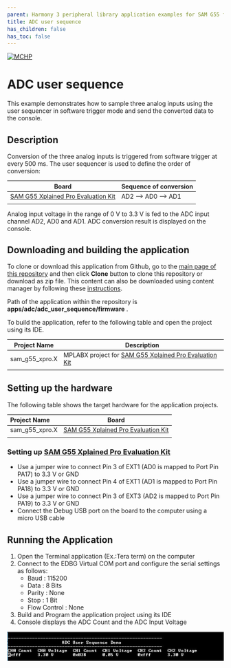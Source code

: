 ```yaml
---
parent: Harmony 3 peripheral library application examples for SAM G55 family
title: ADC user sequence 
has_children: false
has_toc: false
---
```


[![MCHP](https://www.microchip.com/ResourcePackages/Microchip/assets/dist/images/logo.png)](https://www.microchip.com)

# ADC user sequence

This example demonstrates how to sample three analog inputs using the user sequencer in software trigger mode and send the converted data to the console.

## Description

Conversion of the three analog inputs is triggered from software trigger at every 500 ms. The user sequencer is used to define the order of conversion:

| Board | Sequence of conversion |
| ----- | ---------------------- |
| [SAM G55 Xplained Pro Evaluation Kit](https://www.microchip.com/developmenttools/ProductDetails/atsamg55-xpro) |  AD2 --> AD0 --> AD1 |
|||

Analog input voltage in the range of 0 V to 3.3 V is fed to the ADC input channel AD2, AD0 and AD1. ADC conversion result is displayed on the console.

## Downloading and building the application

To clone or download this application from Github, go to the [main page of this repository](https://github.com/Microchip-MPLAB-Harmony/csp_apps_sam_g55) and then click **Clone** button to clone this repository or download as zip file.
This content can also be downloaded using content manager by following these [instructions](https://github.com/Microchip-MPLAB-Harmony/contentmanager/wiki).

Path of the application within the repository is **apps/adc/adc_user_sequence/firmware** .

To build the application, refer to the following table and open the project using its IDE.

| Project Name      | Description                                    |
| ----------------- | ---------------------------------------------- |
| sam_g55_xpro.X | MPLABX project for [SAM G55 Xplained Pro Evaluation Kit](https://www.microchip.com/developmenttools/ProductDetails/atsamg55-xpro) |
|||

## Setting up the hardware

The following table shows the target hardware for the application projects.

| Project Name| Board|
|:---------|:---------:|
| sam_g55_xpro.X | [SAM G55 Xplained Pro Evaluation Kit](https://www.microchip.com/developmenttools/ProductDetails/atsamg55-xpro)
|||

### Setting up [SAM G55 Xplained Pro Evaluation Kit](https://www.microchip.com/developmenttools/ProductDetails/atsamg55-xpro)

- Use a jumper wire to connect Pin 3 of EXT1 (AD0 is mapped to Port Pin PA17) to 3.3 V or GND
- Use a jumper wire to connect Pin 4 of EXT1 (AD1 is mapped to Port Pin PA18) to 3.3 V or GND
- Use a jumper wire to connect Pin 3 of EXT3 (AD2 is mapped to Port Pin PA19) to 3.3 V or GND
- Connect the Debug USB port on the board to the computer using a micro USB cable

## Running the Application

1. Open the Terminal application (Ex.:Tera term) on the computer
2. Connect to the EDBG Virtual COM port and configure the serial settings as follows:
    - Baud : 115200
    - Data : 8 Bits
    - Parity : None
    - Stop : 1 Bit
    - Flow Control : None
3. Build and Program the application project using its IDE
4. Console displays the ADC Count and the ADC Input Voltage

  ![output](images/output_adc_user_sequence.png)